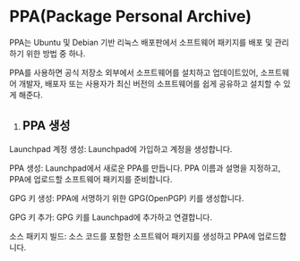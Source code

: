 # PPA(Package Personal Archive)
PPA는 Ubuntu 및 Debian 기반 리눅스 배포판에서 소프트웨어 패키지를 배포 및 관리하기 위한 방법 중 하나. 

PPA를 사용하면 공식 저장소 외부에서 소프트웨어를 설치하고 업데이트있어, 소프트웨어 개발자, 배포자 또는 사용자가 최신 버전의 소프트웨어를 쉽게 공유하고 설치할 수 있게 해준다.

1. ## PPA 생성
Launchpad 계정 생성: Launchpad에 가입하고 계정을 생성합니다.

PPA 생성: Launchpad에서 새로운 PPA를 만듭니다. PPA 이름과 설명을 지정하고, PPA에 업로드할 소프트웨어 패키지를 준비합니다.

GPG 키 생성: PPA에 서명하기 위한 GPG(OpenPGP) 키를 생성합니다.

GPG 키 추가: GPG 키를 Launchpad에 추가하고 연결합니다.

소스 패키지 빌드: 소스 코드를 포함한 소프트웨어 패키지를 생성하고 PPA에 업로드합니다.

